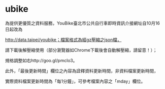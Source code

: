 # ubike


為提供更優質之資料服務，YouBike臺北市公共自行車即時資訊介接網址自10月16日起改為

http://data.taipei/youbike；檔案格式為經gz壓縮之json檔，

請下載後解壓縮使用（部分瀏覽器如Chrome下載後會自動解壓縮，請留意！）；

規格調整如右http://goo.gl/pmcIo3。

此外，「最後更新時間」欄位之內容為詮釋資料更新時間，非資料檔案更新時間，

實際資料檔案更新時間為「每1分鐘」，可參考檔案內容之「mday」欄位。
